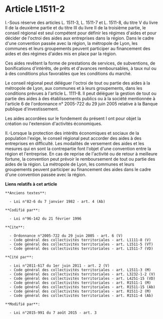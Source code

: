# Article L1511-2

I.-Sous réserve des articles L. 1511-3, L. 1511-7 et L. 1511-8, du titre V du livre II de la deuxième partie et du titre III
du livre II de la troisième partie, le conseil régional est seul compétent pour définir les régimes d'aides et pour décider
de l'octroi des aides aux entreprises dans la région. Dans le cadre d'une convention passée avec la région, la métropole de
Lyon, les communes et leurs groupements peuvent participer au financement des aides et des régimes d'aides mis en place par
la région. 

Ces aides revêtent la forme de prestations de services, de subventions, de bonifications d'intérêts, de prêts et d'avances
remboursables, à taux nul ou à des conditions plus favorables que les conditions du marché. 

Le conseil régional peut déléguer l'octroi de tout ou partie des aides à la métropole de Lyon, aux communes et à leurs
groupements, dans les conditions prévues à l'article L. 1111-8. Il peut déléguer la gestion de tout ou partie des aides à des
établissements publics ou à la société mentionnée à l'article 6 de l'ordonnance n° 2005-722 du 29 juin 2005 relative à la
Banque publique d'investissement. 

Les aides accordées sur le fondement du présent I ont pour objet la création ou l'extension d'activités économiques. 

II.-Lorsque la protection des intérêts économiques et sociaux de la population l'exige, le conseil régional peut accorder des
aides à des entreprises en difficulté. Les modalités de versement des aides et les mesures qui en sont la contrepartie font
l'objet d'une convention entre la région et l'entreprise. En cas de reprise de l'activité ou de retour à meilleure fortune,
la convention peut prévoir le remboursement de tout ou partie des aides de la région. La métropole de Lyon, les communes et
leurs groupements peuvent participer au financement des aides dans le cadre d'une convention passée avec la région.

**Liens relatifs à cet article**

	**Anciens textes**:

	  - Loi n°82-6 du 7 janvier 1982 - art. 4 (Ab)

	**Codifié par**:

	  - Loi n°96-142 du 21 février 1996

	**Cite**:

	  - Ordonnance n°2005-722 du 29 juin 2005 - art. 6 (V)
	  - Code général des collectivités territoriales - art. L1111-8 (V)
	  - Code général des collectivités territoriales - art. L1511-5 (VT)
	  - Code général des collectivités territoriales - art. L1511-7 (VD)

	**Cité par**:

	  - Loi n°2011-617 du 1er juin 2011 - art. 2 (V)
	  - Code général des collectivités territoriales - art. L1511-3 (M)
	  - Code général des collectivités territoriales - art. L3232-1-2 (V)
	  - Code général des collectivités territoriales - art. L4251-15 (VD)
	  - Code général des collectivités territoriales - art. R1511-1 (M)
	  - Code général des collectivités territoriales - art. R1511-15 (Ab)
	  - Code général des collectivités territoriales - art. R1511-2 (M)
	  - Code général des collectivités territoriales - art. R1511-4 (Ab)

	**Modifié par**:

	  - Loi n°2015-991 du 7 août 2015 - art. 3

